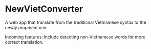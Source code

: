 # NewVietConverter
A web app that translate from the traditional Vietnamese syntax to the newly proposed one.

Incoming features: Include detecting non-Vietnamese words for more correct translation.
